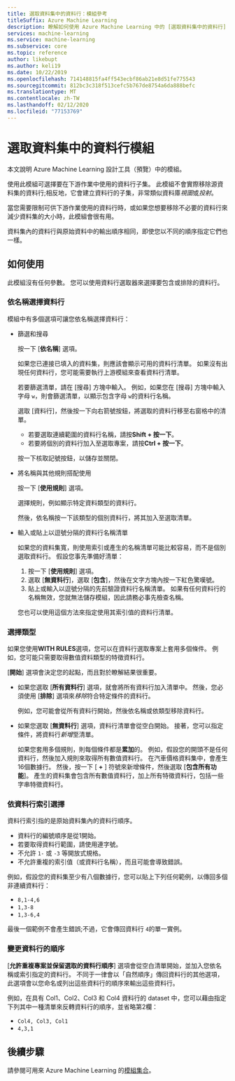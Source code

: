 ```yaml
---
title: 選取資料集中的資料行：模組參考
titleSuffix: Azure Machine Learning
description: 瞭解如何使用 Azure Machine Learning 中的 [選取資料集中的資料行] 模組，選擇要在下游作業中使用的資料行子集。
services: machine-learning
ms.service: machine-learning
ms.subservice: core
ms.topic: reference
author: likebupt
ms.author: keli19
ms.date: 10/22/2019
ms.openlocfilehash: 714148815fa4ff543ecbf86ab21e8d51fe775543
ms.sourcegitcommit: 812bc3c318f513cefc5b767de8754a6da888befc
ms.translationtype: MT
ms.contentlocale: zh-TW
ms.lasthandoff: 02/12/2020
ms.locfileid: "77153769"
---
```

# <a name="select-columns-in-dataset-module"></a>選取資料集中的資料行模組

本文說明 Azure Machine Learning 設計工具（預覽）中的模組。

使用此模組可選擇要在下游作業中使用的資料行子集。 此模組不會實際移除源資料集的資料行;相反地，它會建立資料行的子集，非常類似資料庫*視圖*或*投射*。

當您需要限制可供下游作業使用的資料行時，或如果您想要移除不必要的資料行來減少資料集的大小時，此模組會很有用。

資料集內的資料行與原始資料中的輸出順序相同，即使您以不同的順序指定它們也一樣。

## <a name="how-to-use"></a>如何使用

此模組沒有任何參數。 您可以使用資料行選取器來選擇要包含或排除的資料行。

### <a name="choose-columns-by-name"></a>依名稱選擇資料行

模組中有多個選項可讓您依名稱選擇資料行： 

+ 篩選和搜尋

    按一下 [**依名稱**] 選項。

    如果您已連接已填入的資料集，則應該會顯示可用的資料行清單。 如果沒有出現任何資料行，您可能需要執行上游模組來查看資料行清單。

    若要篩選清單，請在 [搜尋] 方塊中輸入。 例如，如果您在 [搜尋] 方塊中輸入字母 `w`，則會篩選清單，以顯示包含字母 `w`的資料行名稱。

    選取 [資料行]，然後按一下向右箭號按鈕，將選取的資料行移至右窗格中的清單。

    + 若要選取連續範圍的資料行名稱，請按**Shift + 按一下**。
    + 若要將個別的資料行加入至選取專案，請按**Ctrl + 按一下**。

    按一下核取記號按鈕，以儲存並關閉。

+ 將名稱與其他規則搭配使用

    按一下 [**使用規則**] 選項。
    
    選擇規則，例如顯示特定資料類型的資料行。

    然後，依名稱按一下該類型的個別資料行，將其加入至選取清單。

+ 輸入或貼上以逗號分隔的資料行名稱清單

    如果您的資料集寬，則使用索引或產生的名稱清單可能比較容易，而不是個別選取資料行。 假設您事先準備好清單：

    1. 按一下 [**使用規則**] 選項。 
    2. 選取 [**無資料行**]，選取 [**包含**]，然後在文字方塊內按一下紅色驚嘆號。 
    3. 貼上或輸入以逗號分隔的先前驗證資料行名稱清單。 如果有任何資料行的名稱無效，您就無法儲存模組，因此請務必事先檢查名稱。
    
    您也可以使用這個方法來指定使用其索引值的資料行清單。 

### <a name="choose-by-type"></a>選擇類型

如果您使用**WITH RULES**選項，您可以在資料行選取專案上套用多個條件。 例如，您可能只需要取得數值資料類型的特徵資料行。

[**開始**] 選項會決定您的起點，而且對於瞭解結果很重要。 

+ 如果您選取 [**所有資料行**] 選項，就會將所有資料行加入清單中。 然後，您必須使用 [**排除**] 選項來*移除*符合特定條件的資料行。 

    例如，您可能會從所有資料行開始，然後依名稱或依類型移除資料行。

+ 如果您選取 [**無資料行**] 選項，資料行清單會從空白開始。 接著，您可以指定條件，將資料行*新增*至清單。 

    如果您套用多個規則，則每個條件都是**累加**的。 例如，假設您的開頭不是任何資料行，然後加入規則來取得所有數值資料行。 在汽車價格資料集中，會產生16個數據行。 然後，按一下 [ **+** ] 符號來新增條件，然後選取 [**包含所有功能**]。 產生的資料集會包含所有數值資料行，加上所有特徵資料行，包括一些字串特徵資料行。

### <a name="choose-by-column-index"></a>依資料行索引選擇

資料行索引指的是原始資料集內的資料行順序。

+ 資料行的編號順序是從1開始。  
+ 若要取得資料行範圍，請使用連字號。 
+ 不允許 `1-` 或 `-3` 等開放式規格。
+ 不允許重複的索引值（或資料行名稱），而且可能會導致錯誤。

例如，假設您的資料集至少有八個數據行，您可以貼上下列任何範例，以傳回多個非連續資料行： 

+ `8,1-4,6`
+ `1,3-8`
+ `1,3-6,4` 

最後一個範例不會產生錯誤;不過，它會傳回資料行 `4`的單一實例。



### <a name="change-order-of-columns"></a>變更資料行的順序

[**允許重複專案並保留選取的資料行順序**] 選項會從空白清單開始，並加入您依名稱或索引指定的資料行。 不同于一律會以「自然順序」傳回資料行的其他選項，此選項會以您命名或列出這些資料行的順序來輸出這些資料行。 

例如，在具有 Col1、Col2、Col3 和 Col4 資料行的 dataset 中，您可以藉由指定下列其中一種清單來反轉資料行的順序，並省略第2欄：

+ `Col4, Col3, Col1`
+ `4,3,1`


## <a name="next-steps"></a>後續步驟

請參閱可用來 Azure Machine Learning 的[模組集合](module-reference.md)。 